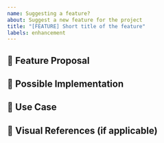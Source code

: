 ```yaml
---
name: Suggesting a feature?
about: Suggest a new feature for the project
title: "[FEATURE] Short title of the feature"
labels: enhancement
---
```


## 🚀 Feature Proposal  
<!-- Briefly describe the feature and its purpose -->

## 🔄 Possible Implementation  
<!-- Suggest how this feature could be implemented, including any relevant technologies or approaches -->

## 📌 Use Case  
<!-- Explain why this feature is needed and how it benefits users -->

## 📸 Visual References (if applicable)  
<!-- Attach screenshots, or links that help illustrate the feature -->
